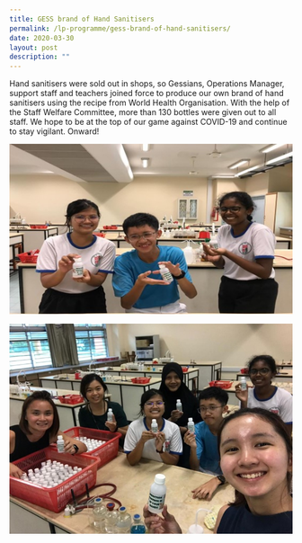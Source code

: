 ```yaml
---
title: GESS brand of Hand Sanitisers
permalink: /lp-programme/gess-brand-of-hand-sanitisers/
date: 2020-03-30
layout: post
description: ""
---
```

Hand sanitisers were sold out in shops, so Gessians, Operations Manager, support staff and teachers joined force to produce our own brand of hand sanitisers using the recipe from World Health Organisation. With the help of the Staff Welfare Committee, more than 130 bottles were given out to all staff. We hope to be at the top of our game against COVID-19 and continue to stay vigilant. Onward!

![GESS brand of Hand Sanitisers](/images/Sanitiser-1.jpeg)

![GESS brand of Hand Sanitisers](/images/Sanitiser-2.jpeg)